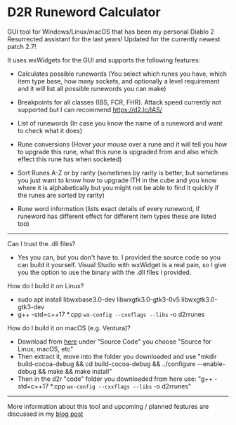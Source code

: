 # D2R Runeword Calculator
GUI tool for Windows/Linux/macOS that has been my personal Diablo 2 Resurrected assistant for the last years!
Updated for the currently newest patch 2.7!

It uses wxWidgets for the GUI and supports the following features:

* Calculates possible runewords (You select which runes you have, which item type base, how many sockets, and optionally a level requirement and it will list all possible runewords you can make)

* Breakpoints for all classes (IBS, FCR, FHR). Attack speed currently not supported but I can recommend https://d2.lc/IAS/

* List of runewords (In case you know the name of a runeword and want to check what it does)

* Rune conversions (Hover your mouse over a rune and it will tell you how to upgrade this rune, what this rune is upgraded from and also which effect this rune has when socketed)

* Sort Runes A-Z or by rarity (sometimes by rarity is better, but sometimes you just want to know how to upgrade ITH in the cube and you know where it is alphabetically but you might not be able to find it quickly if the runes are sorted by rarity)

* Rune word information (lists exact details of every runeword, if runeword has different effect for different item types these are listed too)
---
Can I trust the .dll files?
* Yes you can, but you don't have to. I provided the source code so you can build it yourself. Visual Studio with wxWidget is a real pain, so I give you the option to use the binary with the .dll files I provided.

How do I build it on Linux?
* sudo apt install libwxbase3.0-dev libwxgtk3.0-gtk3-0v5 libwxgtk3.0-gtk3-dev
* g++ -std=c++17 *.cpp `wx-config --cxxflags --libs` -o d2rrunes

How do I build it on macOS (e.g. Ventura)?
* Download from [here](https://www.wxwidgets.org/downloads/) under "Source Code" you choose "Source for Linux, macOS, etc"
* Then extract it, move into the folder you downloaded and use "mkdir build-cocoa-debug && cd build-cocoa-debug && ../configure --enable-debug && make && make install"
* Then in the d2r "code" folder you downloaded from here use: "g++ -std=c++17 *.cpp `wx-config --cxxflags --libs` -o d2rrunes"
---
More information about this tool and upcoming / planned features are discussed in my [blog post](https://downioads.github.io/posts/d2-runewords/)

